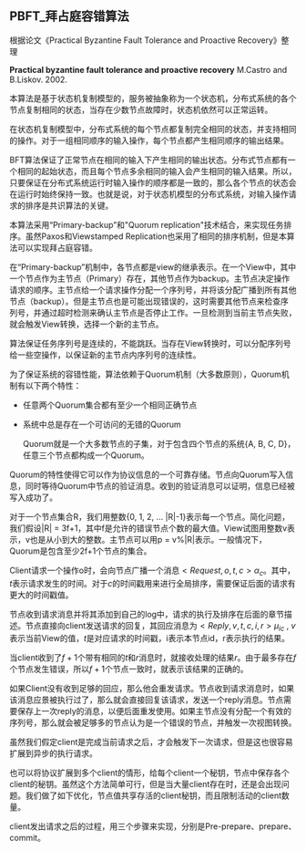 ## PBFT_拜占庭容错算法

根据论文《Practical Byzantine Fault Tolerance and Proactive Recovery》整理

**Practical byzantine fault tolerance and proactive recovery** M.Castro and B.Liskov. 2002. 


本算法是基于状态机复制模型的，服务被抽象称为一个状态机，分布式系统的各个节点复制相同的状态，当存在少数节点故障时，状态机依然可以正常运转。

在状态机复制模型中，分布式系统的每个节点都复制完全相同的状态，并支持相同的操作。对于一组相同顺序的输入操作，每个节点都产生相同顺序的输出结果。


BFT算法保证了正常节点在相同的输入下产生相同的输出状态。分布式节点都有一个相同的起始状态，而且每个节点多余相同的输入会产生相同的输入结果。所以，只要保证在分布式系统运行时输入操作的顺序都是一致的，那么各个节点的状态会在运行时始终保持一致。也就是说，对于状态机模型的分布式系统，对输入操作请求的排序是共识算法的关键。

本算法采用“Primary-backup”和"Quorum replication"技术结合，来实现任务排序。虽然Paxos和Viewstamped Replication也采用了相同的排序机制，但是本算法可以实现拜占庭容错。


在“Primary-backup”机制中，各节点都是view的继承表示。在一个View中，其中一个节点作为主节点（Primary）存在，其他节点作为backup。主节点决定操作请求的顺序。主节点给一个请求操作分配一个序列号，并将该分配广播到所有其他节点（backup）。但是主节点也是可能出现错误的，这时需要其他节点来检查序列号，并通过超时检测来确认主节点是否停止工作。一旦检测到当前主节点失败，就会触发View转换，选择一个新的主节点。

算法保证任务序列号是连续的，不能跳跃。当存在View转换时，可以分配序列号给一些空操作，以保证新的主节点内序列号的连续性。


为了保证系统的容错性能，算法依赖于Quorum机制（大多数原则），Quorum机制有以下两个特性：

+ 任意两个Quorum集合都有至少一个相同正确节点
+ 系统中总是存在一个可访问的无错的Quorum

	Quorum就是一个大多数节点的子集，对于包含四个节点的系统{A, B, C, D}，任意三个节点都构成一个Quorum。
	
Quorum的特性使得它可以作为协议信息的一个可靠存储。节点向Quorum写入信息，同时等待Quorum中节点的验证消息。收到的验证消息可以证明，信息已经被写入成功了。

对于一个节点集合R，我们用整数{0, 1, 2, ... |R|-1}表示每一个节点。简化问题，我们假设|R| = 3f+1，其中f是允许的错误节点个数的最大值。View试图用整数v表示，v也是从小到大的整数。主节点可以用p = v%|R|表示。一般情况下，Quorum是包含至少2f+1个节点的集合。


Client请求一个操作o时，会向节点广播一个消息$<Request, o, t, c>\alpha_c$。其中，$t$表示请求发生的时间。对于$c$的时间戳用来进行全局排序，需要保证后面的请求有更大的时间戳值。

节点收到请求消息并将其添加到自己的log中，请求的执行及排序在后面的章节描述。节点直接向client发送请求的回复，其回应消息为$<Reply, v, t, c, i, r>\mu_{ic}$ , $v$表示当前View的值，$t$是对应请求的时间戳，i表示本节点id，r表示执行的结果。

当client收到了$f+1$个带有相同的$t$和$r$消息时，就接收处理的结果$r$。由于最多存在$f$个节点发生错误，所以$f+1$个节点一致时，就表示该结果的正确的。

如果Client没有收到足够的回应，那么他会重发请求。节点收到请求消息时，如果该消息应景被执行过了，那么就会直接回复该请求，发送一个reply消息。节点需要保存上一次reply的消息，以便后面重发使用。如果主节点没有分配一个有效的序列号，那么就会被足够多的节点认为是一个错误的节点，并触发一次视图转换。

虽然我们假定client是完成当前请求之后，才会触发下一次请求，但是这也很容易扩展到异步的执行请求。

也可以将协议扩展到多个client的情形，给每个client一个秘钥，节点中保存各个client的秘钥。虽然这个方法简单可行，但是当大量client存在时，还是会出现问题。我们做了如下优化，节点值共享存活的client秘钥，而且限制活动的client数量。


client发出请求之后的过程，用三个步骤来实现，分别是Pre-prepare、prepare、commit。























